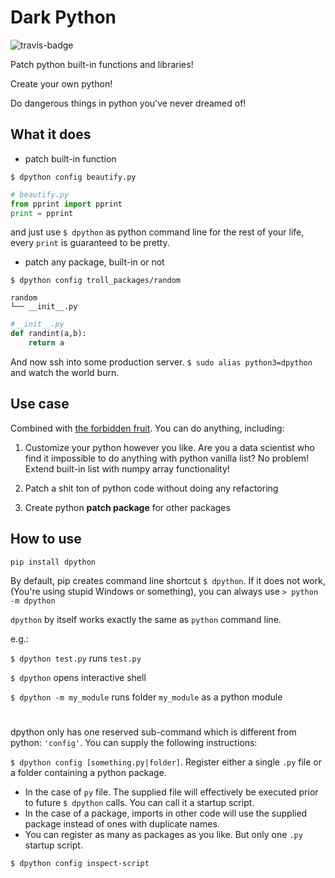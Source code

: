 # Dark Python
![travis-badge](https://travis-ci.org/Madoshakalaka/dark-python.svg?branch=master)

Patch python built-in functions and libraries!

Create your own python!

Do dangerous things in python you've never dreamed of!

## What it does

- patch built-in function

`$ dpython config beautify.py`

```python 
# beautify.py
from pprint import pprint
print = pprint
```
and just use `$ dpython` as python command line for the rest of your life, every `print` is guaranteed to be pretty.

- patch any package, built-in or not

`$ dpython config troll_packages/random`

```
random
└── __init__.py
```
```python
#__init__.py
def randint(a,b):
    return a
```

And now ssh into some production server. `$ sudo alias python3=dpython`  and watch the world burn.

## Use case

Combined with [the forbidden fruit](https://github.com/clarete/forbiddenfruit). You can do anything, including:

1. Customize your python however you like. Are you a data scientist who find it impossible to do anything with python vanilla list? No problem! Extend built-in list with numpy array functionality!

2. Patch a shit ton of python code without doing any refactoring

3. Create python **patch package** for other packages

## How to use

`pip install dpython`

By default, pip creates command line shortcut `$ dpython`. If it does not work, (You're using stupid Windows or something), you can always use `> python -m dpython`

`dpython` by itself works exactly the same as `python` command line.

e.g.:

`$ dpython test.py`  runs `test.py`

`$ dpython` opens interactive shell

`$ dpython -m my_module` runs folder `my_module` as a python module
#
dpython only has one reserved sub-command which is different from python: `'config'`. You can supply the following instructions:

`$ dpython config [something.py|folder]`. Register either a single `.py` file or a folder containing a python package.

- In the case of `py` file. The supplied file will effectively be executed prior to future `$ dpython` calls. You can call it a startup script.
- In the case of a package, imports in other code will use the supplied package instead of ones with duplicate names.
- You can register as many as packages as you like. But only one `.py` startup script.


`$ dpython config inspect-script`


<!--
![start_end_app](https://raw.githubusercontent.com/Madoshakalaka/gapp/master/readme_assets/start_end_app.PNG)
-->

<!--You picture won't show on pypi if you use relative path.-->
<!--If you want to add any image, please add the image to readme_assets folder and add the filename as below-->
<!--![some show case picture](https://raw.githubusercontent.com/Madoshakalaka/gapp/master/readme_assets/showcasePicture.png)-->
